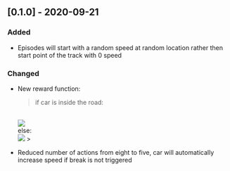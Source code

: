 ## [0.1.0] - 2020-09-21

### Added
- Episodes will start with a random speed at random location rather then start point of the track with 0 speed

### Changed
- New reward function:
    <br/>
    >    if car is inside the road:
    <br/>
            <img src="https://latex.codecogs.com/svg.latex?\Large&space;reward= 100 - (90 * \left |  position_{normalized}\right |) - (100 * (1 - speed_{normalized}))" />
    <br/>
        else:
    <br/>
            <img src="https://latex.codecogs.com/svg.latex?\Large&space;reward = -10 + (-40 * (\left |  position_{normalized}\right | - 1)) - (100 * (1 - speed_{normalized}))" />
    >

- Reduced number of actions from eight to five, car will automatically increase speed if break is not triggered
